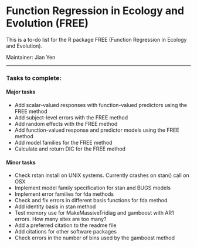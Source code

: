 # Function Regression in Ecology and Evolution (FREE)

This is a to-do list for the R package FREE (Function Regression in Ecology and Evolution).

Maintainer: Jian Yen

*****

### Tasks to complete:
#### Major tasks
- Add scalar-valued responses with function-valued predictors using the FREE method
- Add subject-level errors with the FREE method
- Add random effects with the FREE method
- Add function-valued response and predictor models using the FREE method
- Add model families for the FREE method
- Calculate and return DIC for the FREE method

#### Minor tasks
- Check rstan install on UNIX systems. Currently crashes on stan() call on OSX
- Implement model family specification for stan and BUGS models
- Implement error families for fda methods
- Check and fix errors in different basis functions for fda method
- Add identity basis in stan method
- Test memory use for MakeMassiveTridiag and gamboost with AR1 errors. How many sites are too many?
- Add a preferred citation to the readme file
- Add citations for other software packages
- Check errors in the number of bins used by the gamboost method
